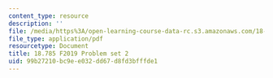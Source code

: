 ```yaml
---
content_type: resource
description: ''
file: /media/https%3A/open-learning-course-data-rc.s3.amazonaws.com/18-785-number-theory-i-fall-2019/99b27210bc9ee032dd67d8fd3bfffde1_MIT18_785F19_pset2.pdf
file_type: application/pdf
resourcetype: Document
title: 18.785 F2019 Problem set 2
uid: 99b27210-bc9e-e032-dd67-d8fd3bfffde1
---
```

